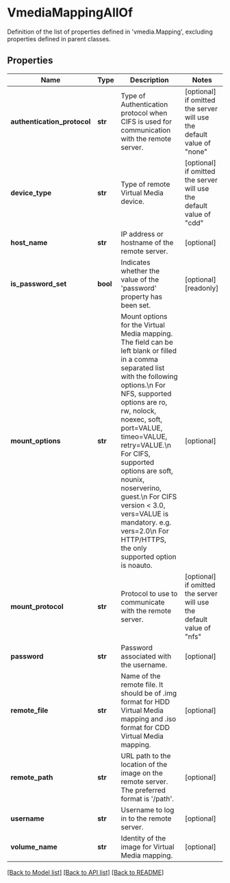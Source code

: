 # VmediaMappingAllOf

Definition of the list of properties defined in 'vmedia.Mapping', excluding properties defined in parent classes.
## Properties
Name | Type | Description | Notes
------------ | ------------- | ------------- | -------------
**authentication_protocol** | **str** | Type of Authentication protocol when CIFS is used for communication with the remote server. | [optional]  if omitted the server will use the default value of "none"
**device_type** | **str** | Type of remote Virtual Media device. | [optional]  if omitted the server will use the default value of "cdd"
**host_name** | **str** | IP address or hostname of the remote server. | [optional] 
**is_password_set** | **bool** | Indicates whether the value of the &#39;password&#39; property has been set. | [optional] [readonly] 
**mount_options** | **str** | Mount options for the Virtual Media mapping. The field can be left blank or filled in a comma separated list with the following options.\\n For NFS, supported options are ro, rw, nolock, noexec, soft, port&#x3D;VALUE, timeo&#x3D;VALUE, retry&#x3D;VALUE.\\n For CIFS, supported options are soft, nounix, noserverino, guest.\\n For CIFS version &lt; 3.0, vers&#x3D;VALUE is mandatory. e.g. vers&#x3D;2.0\\n For HTTP/HTTPS, the only supported option is noauto. | [optional] 
**mount_protocol** | **str** | Protocol to use to communicate with the remote server. | [optional]  if omitted the server will use the default value of "nfs"
**password** | **str** | Password associated with the username. | [optional] 
**remote_file** | **str** | Name of the remote file. It should be of .img format for HDD Virtual Media mapping and .iso format for CDD Virtual Media mapping. | [optional] 
**remote_path** | **str** | URL path to the location of the image on the remote server. The preferred format is &#39;/path&#39;. | [optional] 
**username** | **str** | Username to log in to the remote server. | [optional] 
**volume_name** | **str** | Identity of the image for Virtual Media mapping. | [optional] 

[[Back to Model list]](../README.md#documentation-for-models) [[Back to API list]](../README.md#documentation-for-api-endpoints) [[Back to README]](../README.md)


